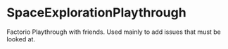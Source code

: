 # SpaceExplorationPlaythrough
Factorio Playthrough with friends. Used mainly to add issues that must be looked at.
